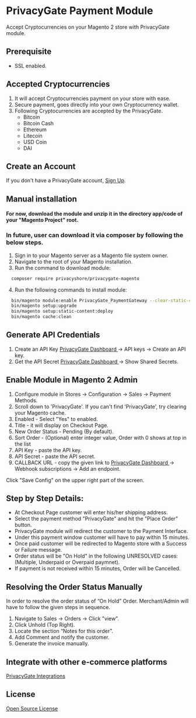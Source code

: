 # PrivacyGate Payment Module
Accept Cryptocurrencies on your Magento 2 store with PrivacyGate module.

## Prerequisite
- SSL enabled.

## Accepted Cryptocurrencies
1. It will accept Cryptocurrencies payment on your store with ease.
2. Secure payment, goes directly into your own Cryptocurrency wallet.
3. Following Cryptocurrencies are accepted by the PrivacyGate.
    - Bitcoin
    - Bitcoin Cash
    - Ethereum
    - Litecoin
    - USD Coin
    - DAI

## Create an Account
If you don't have a PrivacyGate account, <a href="https://dash.privacygate.io/register">Sign Up</a>.

## Manual installation

#### For now, download the module and unzip it in the directory app/code of your "Magento Project" root.

### In future, user can download it via composer by following the below steps.
1. Sign in to your Magento server as a Magento file system owner.
2. Navigate to the root of your Magento installation.
3. Run the command to download module:

  ```bash
	composer require privacyshore/privacygate-magento
  ```
4. Run the following commands to install module:  

  ```bash
	bin/magento module:enable PrivacyGate_PaymentGateway --clear-static-content
    bin/magento setup:upgrade
    bin/magento setup:static-content:deploy
	bin/magento cache:clean 
  ```

## Generate API Credentials

1. Create an API Key <a href="https://dash.privacygate.io/settings"> PrivacyGate Dashboard </a> -> API keys -> Create an API key.
2. Get the API Secret <a href="https://dash.privacygate.io/settings"> PrivacyGate Dashboard </a> -> Show Shared Secrets.

## Enable Module in Magento 2 Admin

1. Configure module in Stores -> Configuration -> Sales -> Payment Methods.
2. Scroll down to 'PrivacyGate'. If you can't find 'PrivacyGate', try clearing your Magento cache.
3. Enabled - Select "Yes" to enabled.
4. Title - it will display on Checkout Page.
5. New Order Status - Pending (By default).
6. Sort Order - (Optional) enter integer value, Order with 0 shows at top in the list
7. API Key - paste the API key. 
8. API Secret - paste the API secret.
9. CALLBACK URL - copy the given link to <a href="dash.privacygate.io/settings"> PrivacyGate Dashboard </a> -> Webhook subscriptions -> Add an endpoint.

Click "Save Config" on the upper right part of the screen.

## Step by Step Details:
- At Checkout Page customer will enter his/her shipping address.
- Select the payment method "PrivacyGate" and hit the "Place Order" button.
- PrivacyGate module will redirect the customer to the Payment Interface. 
- Under this payment window customer will have to pay within 15 minutes. 
- Once paid customer will be redirected to Magento store with a Success or Failure message.
- Order status will be "On Hold" in the following UNRESOLVED cases: (Multiple, Underpaid or Overpaid paymnet).
- If payment is not received within 15 minutes, Order will be Cancelled.

## Resolving the Order Status Manually
In order to resolve the order status of “On Hold” Order. Merchant/Admin will have to follow the given steps in sequence. 
1. Navigate to Sales -> Orders -> Click "view".
2. Click Unhold (Top Right).
2. Locate the section “Notes for this order”.
3. Add Comment and notify the customer.
4. Generate the invoice manually.


## Integrate with other e-commerce platforms
[PrivacyGate Integrations](https://privacygate.io/docs/)

## License
[Open Source License](LICENSE)
